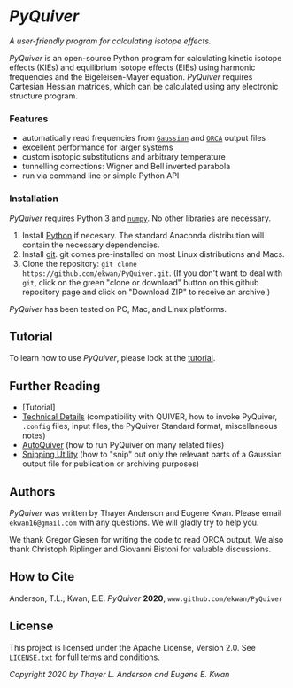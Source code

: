 # *PyQuiver*

*A user-friendly program for calculating isotope effects.*

*PyQuiver* is an open-source Python program for calculating kinetic isotope effects (KIEs) and equilibrium isotope effects (EIEs) using harmonic frequencies and the Bigeleisen-Mayer equation.  *PyQuiver* requires Cartesian Hessian matrices, which can be calculated using any electronic structure program.  

### Features

* automatically read frequencies from [`Gaussian`](http://www.gaussian.com/g_prod/g09.htm) and [`ORCA`](https://orcaforum.kofo.mpg.de/app.php/portal) output files
* excellent performance for larger systems
* custom isotopic substitutions and arbitrary temperature
* tunnelling corrections: Wigner and Bell inverted parabola
* run via command line or simple Python API

### Installation

*PyQuiver* requires Python 3 and [`numpy`](https://numpy.org).  No other libraries are necessary.

1. Install [Python](https://www.continuum.io/downloads) if necesary.  The standard Anaconda distribution will contain the necessary dependencies.
2. Install [git](https://git-scm.com/downloads).  git comes pre-installed on most Linux distributions and Macs.
3. Clone the repository: `git clone https://github.com/ekwan/PyQuiver.git`.  (If you don't want to deal with `git`, click on the green "clone or download" button on this github repository page and click on "Download ZIP" to receive an archive.)

*PyQuiver* has been tested on PC, Mac, and Linux platforms.

## Tutorial

To learn how to use *PyQuiver*, please look at the [tutorial](tutorial/TUTORIAL.md).

## Further Reading

* [Tutorial]
* [Technical Details](DETAILS.md) (compatibility with QUIVER, how to invoke PyQuiver, `.config` files, input files, the PyQuiver Standard format, miscellaneous notes)
* [AutoQuiver](src/AUTOQUIVER.md) (how to run PyQuiver on many related files)
* [Snipping Utility](scripts/SNIP.md) (how to "snip" out only the relevant parts of a Gaussian output file for publication or archiving purposes)

## Authors

*PyQuiver* was written by Thayer Anderson and Eugene Kwan.  Please email `ekwan16@gmail.com` with any questions.  We will gladly try to help you.

We thank Gregor Giesen for writing the code to read ORCA output.  We also thank Christoph Riplinger and Giovanni Bistoni for valuable discussions.

## How to Cite

Anderson, T.L.; Kwan, E.E.  *PyQuiver*  **2020**, `www.github.com/ekwan/PyQuiver`

## License
   
This project is licensed under the Apache License, Version 2.0. See `LICENSE.txt` for full terms and conditions.
   
*Copyright 2020 by Thayer L. Anderson and Eugene E. Kwan*
